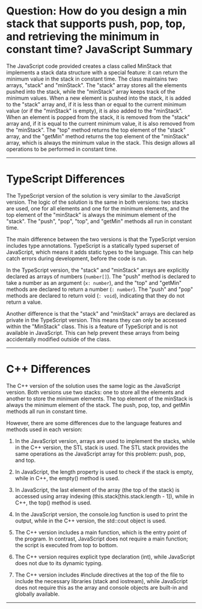 # Question: How do you design a min stack that supports push, pop, top, and retrieving the minimum in constant time? JavaScript Summary

The JavaScript code provided creates a class called MinStack that implements a stack data structure with a special feature: it can return the minimum value in the stack in constant time. The class maintains two arrays, "stack" and "minStack". The "stack" array stores all the elements pushed into the stack, while the "minStack" array keeps track of the minimum values. When a new element is pushed into the stack, it is added to the "stack" array and, if it is less than or equal to the current minimum value (or if the "minStack" is empty), it is also added to the "minStack". When an element is popped from the stack, it is removed from the "stack" array and, if it is equal to the current minimum value, it is also removed from the "minStack". The "top" method returns the top element of the "stack" array, and the "getMin" method returns the top element of the "minStack" array, which is always the minimum value in the stack. This design allows all operations to be performed in constant time.

---

# TypeScript Differences

The TypeScript version of the solution is very similar to the JavaScript version. The logic of the solution is the same in both versions: two stacks are used, one for all elements and one for the minimum elements, and the top element of the "minStack" is always the minimum element of the "stack". The "push", "pop", "top", and "getMin" methods all run in constant time.

The main difference between the two versions is that the TypeScript version includes type annotations. TypeScript is a statically typed superset of JavaScript, which means it adds static types to the language. This can help catch errors during development, before the code is run.

In the TypeScript version, the "stack" and "minStack" arrays are explicitly declared as arrays of numbers (`number[]`). The "push" method is declared to take a number as an argument (`x: number`), and the "top" and "getMin" methods are declared to return a number (`: number`). The "push" and "pop" methods are declared to return void (`: void`), indicating that they do not return a value.

Another difference is that the "stack" and "minStack" arrays are declared as private in the TypeScript version. This means they can only be accessed within the "MinStack" class. This is a feature of TypeScript and is not available in JavaScript. This can help prevent these arrays from being accidentally modified outside of the class.

---

# C++ Differences

The C++ version of the solution uses the same logic as the JavaScript version. Both versions use two stacks: one to store all the elements and another to store the minimum elements. The top element of the minStack is always the minimum element of the stack. The push, pop, top, and getMin methods all run in constant time.

However, there are some differences due to the language features and methods used in each version:

1. In the JavaScript version, arrays are used to implement the stacks, while in the C++ version, the STL stack is used. The STL stack provides the same operations as the JavaScript array for this problem: push, pop, and top.

2. In JavaScript, the length property is used to check if the stack is empty, while in C++, the empty() method is used.

3. In JavaScript, the last element of the array (the top of the stack) is accessed using array indexing (this.stack[this.stack.length - 1]), while in C++, the top() method is used.

4. In the JavaScript version, the console.log function is used to print the output, while in the C++ version, the std::cout object is used.

5. The C++ version includes a main function, which is the entry point of the program. In contrast, JavaScript does not require a main function; the script is executed from top to bottom.

6. The C++ version requires explicit type declaration (int), while JavaScript does not due to its dynamic typing.

7. The C++ version includes #include directives at the top of the file to include the necessary libraries (stack and iostream), while JavaScript does not require this as the array and console objects are built-in and globally available.

---
